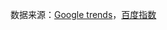 数据来源：[Google trends](https://trends.google.com/trends/explore)，[百度指数](https://index.baidu.com/v2/main/index.html)